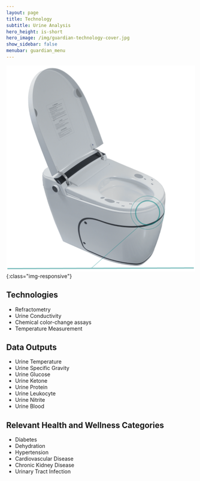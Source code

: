 ```yaml
---
layout: page
title: Technology
subtitle: Urine Analysis
hero_height: is-short
hero_image: /img/guardian-technology-cover.jpg
show_sidebar: false
menubar: guardian_menu
---
```


![Image](/img/guardian/urine.png){:class="img-responsive"}

## Technologies
- Refractometry
- Urine Conductivity
- Chemical color-change assays
- Temperature Measurement

## Data Outputs
- Urine Temperature
- Urine Specific Gravity
- Urine Glucose
- Urine Ketone
- Urine Protein
- Urine Leukocyte
- Urine Nitrite
- Urine Blood

## Relevant Health and Wellness Categories
- Diabetes
- Dehydration
- Hypertension
- Cardiovascular Disease
- Chronic Kidney Disease
- Urinary Tract Infection